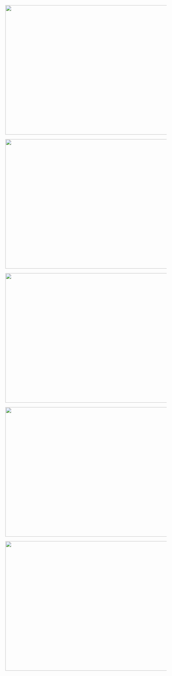 <p><img src="http://s28.ipcamlive.com/streams/1c5a35e2844989962/snapshot.jpg" alt="" width="720" height="405" /></p>
<p><img src="http://s26.ipcamlive.com/streams/1a5a36656107f2a46/snapshot.jpg" alt="" width="720" height="405" /></p>
<p><img src="http://s28.ipcamlive.com/streams/1c5a35894fce7b78d/snapshot.jpg" alt="" width="720" height="405" /></p>
<p><img src="http://s7.ipcamlive.com/streams/075a355bfc76f6154/snapshot.jpg" alt="" width="720" height="405" /></p>
<p><img src="http://s7.ipcamlive.com/streams/075a354cfb6f46081/snapshot.jpg" alt="" width="720" height="405" /></p>
